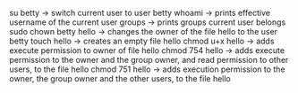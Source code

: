 su betty -> switch current user to user betty
whoami -> prints effective username of the current user
groups -> prints groups current user belongs
sudo chown betty hello -> changes the owner of the file hello to the user betty
touch hello -> creates an empty file hello
chmod u+x hello -> adds execute permission to owner of file hello
chmod 754 hello -> adds execute permission to the owner and the group owner, and read permission to other users, to the file hello
chmod 751 hello -> adds execution permission to the owner, the group owner and the other users, to the file hello
